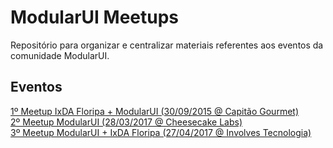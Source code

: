 # ModularUI Meetups

Repositório para organizar e centralizar materiais referentes aos eventos da comunidade ModularUI.

## Eventos

[1º Meetup IxDA Floripa + ModularUI (30/09/2015 @ Capitão Gourmet)](meetup-2015-09-30.md)  
[2º Meetup ModularUI (28/03/2017 @ Cheesecake Labs)](meetup-2017-03-28.md)  
[3º Meetup ModularUI + IxDA Floripa (27/04/2017 @ Involves Tecnologia)](meetup-2017-04-27.md)
